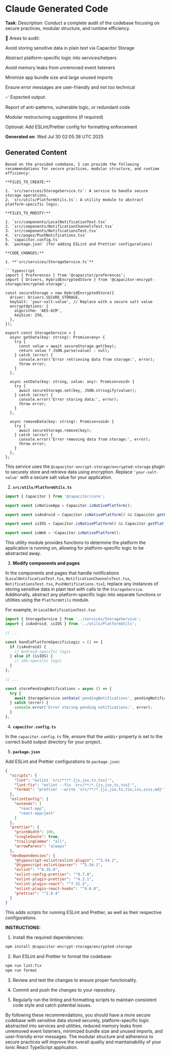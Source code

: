 # Claude Generated Code

**Task**: Description:
Conduct a complete audit of the codebase focusing on secure practices, modular structure, and runtime efficiency.

📌 Areas to audit:

Avoid storing sensitive data in plain text via Capacitor Storage

Abstract platform-specific logic into services/helpers

Avoid memory leaks from unremoved event listeners

Minimize app bundle size and large unused imports

Ensure error messages are user-friendly and not too technical

✅ Expected output:

Report of anti-patterns, vulnerable logic, or redundant code

Modular restructuring suggestions (if required)

Optional: Add ESLint/Prettier config for formatting enforcement

**Generated on**: Wed Jul 30 02:05:38 UTC 2025

## Generated Content

```
Based on the provided codebase, I can provide the following recommendations for secure practices, modular structure, and runtime efficiency:

**FILES_TO_CREATE:**

1. `src/services/StorageService.ts`: A service to handle secure storage operations.
2. `src/utils/PlatformUtils.ts`: A utility module to abstract platform-specific logic.

**FILES_TO_MODIFY:**

1. `src/components/LocalNotificationTest.tsx`
2. `src/components/NotificationChannelsTest.tsx`
3. `src/components/NotificationsTest.tsx`
4. `src/pages/PushNotifications.tsx`
5. `capacitor.config.ts`
6. `package.json` (for adding ESLint and Prettier configurations)

**CODE_CHANGES:**

1. **`src/services/StorageService.ts`**

```typescript
import { Preferences } from '@capacitor/preferences';
import { Drivers, HybridEncryptedStore } from '@capacitor-encrypt-storage/encrypted-storage';

const secureStorage = new HybridEncryptedStore({
  driver: Drivers.SECURE_STORAGE,
  keySalt: 'your-salt-value', // Replace with a secure salt value
  encryptOptions: {
    algorithm: 'AES-GCM',
    keySize: 256,
  },
});

export const StorageService = {
  async getData(key: string): Promise<any> {
    try {
      const value = await secureStorage.get(key);
      return value ? JSON.parse(value) : null;
    } catch (error) {
      console.error('Error retrieving data from storage:', error);
      throw error;
    }
  },

  async setData(key: string, value: any): Promise<void> {
    try {
      await secureStorage.set(key, JSON.stringify(value));
    } catch (error) {
      console.error('Error storing data:', error);
      throw error;
    }
  },

  async removeData(key: string): Promise<void> {
    try {
      await secureStorage.remove(key);
    } catch (error) {
      console.error('Error removing data from storage:', error);
      throw error;
    }
  },
};
```

This service uses the `@capacitor-encrypt-storage/encrypted-storage` plugin to securely store and retrieve data using encryption. Replace `'your-salt-value'` with a secure salt value for your application.

2. **`src/utils/PlatformUtils.ts`**

```typescript
import { Capacitor } from '@capacitor/core';

export const isNativeApp = Capacitor.isNativePlatform();

export const isAndroid = Capacitor.isNativePlatform() && Capacitor.getPlatform() === 'android';

export const isIOS = Capacitor.isNativePlatform() && Capacitor.getPlatform() === 'ios';

export const isWeb = !Capacitor.isNativePlatform();
```

This utility module provides functions to determine the platform the application is running on, allowing for platform-specific logic to be abstracted away.

3. **Modify components and pages**

In the components and pages that handle notifications (`LocalNotificationTest.tsx`, `NotificationChannelsTest.tsx`, `NotificationsTest.tsx`, `PushNotifications.tsx`), replace any instances of storing sensitive data in plain text with calls to the `StorageService`. Additionally, abstract any platform-specific logic into separate functions or utilities using the `PlatformUtils` module.

For example, in `LocalNotificationTest.tsx`:

```typescript
import { StorageService } from '../services/StorageService';
import { isAndroid, isIOS } from '../utils/PlatformUtils';

// ...

const handlePlatformSpecificLogic = () => {
  if (isAndroid) {
    // Android-specific logic
  } else if (isIOS) {
    // iOS-specific logic
  }
};

// ...

const storePendingNotifications = async () => {
  try {
    await StorageService.setData('pendingNotifications', pendingNotifications);
  } catch (error) {
    console.error('Error storing pending notifications:', error);
  }
};
```

4. **`capacitor.config.ts`**

In the `capacitor.config.ts` file, ensure that the `webDir` property is set to the correct build output directory for your project.

5. **`package.json`**

Add ESLint and Prettier configurations to `package.json`:

```json
{
  "scripts": {
    "lint": "eslint 'src/**/*.{js,jsx,ts,tsx}'",
    "lint:fix": "eslint --fix 'src/**/*.{js,jsx,ts,tsx}'",
    "format": "prettier --write 'src/**/*.{js,jsx,ts,tsx,css,scss,md}'"
  },
  "eslintConfig": {
    "extends": [
      "react-app",
      "react-app/jest"
    ]
  },
  "prettier": {
    "printWidth": 100,
    "singleQuote": true,
    "trailingComma": "all",
    "arrowParens": "always"
  },
  "devDependencies": {
    "@typescript-eslint/eslint-plugin": "^5.54.1",
    "@typescript-eslint/parser": "^5.54.1",
    "eslint": "^8.35.0",
    "eslint-config-prettier": "^8.7.0",
    "eslint-plugin-prettier": "^4.2.1",
    "eslint-plugin-react": "^7.32.2",
    "eslint-plugin-react-hooks": "^4.6.0",
    "prettier": "^2.8.4"
  }
}
```

This adds scripts for running ESLint and Prettier, as well as their respective configurations.

**INSTRUCTIONS:**

1. Install the required dependencies:

```bash
npm install @capacitor-encrypt-storage/encrypted-storage
```

2. Run ESLint and Prettier to format the codebase:

```bash
npm run lint:fix
npm run format
```

3. Review and test the changes to ensure proper functionality.

4. Commit and push the changes to your repository.

5. Regularly run the linting and formatting scripts to maintain consistent code style and catch potential issues.

By following these recommendations, you should have a more secure codebase with sensitive data stored securely, platform-specific logic abstracted into services and utilities, reduced memory leaks from unremoved event listeners, minimized bundle size and unused imports, and user-friendly error messages. The modular structure and adherence to secure practices will improve the overall quality and maintainability of your Ionic React TypeScript application.
```

